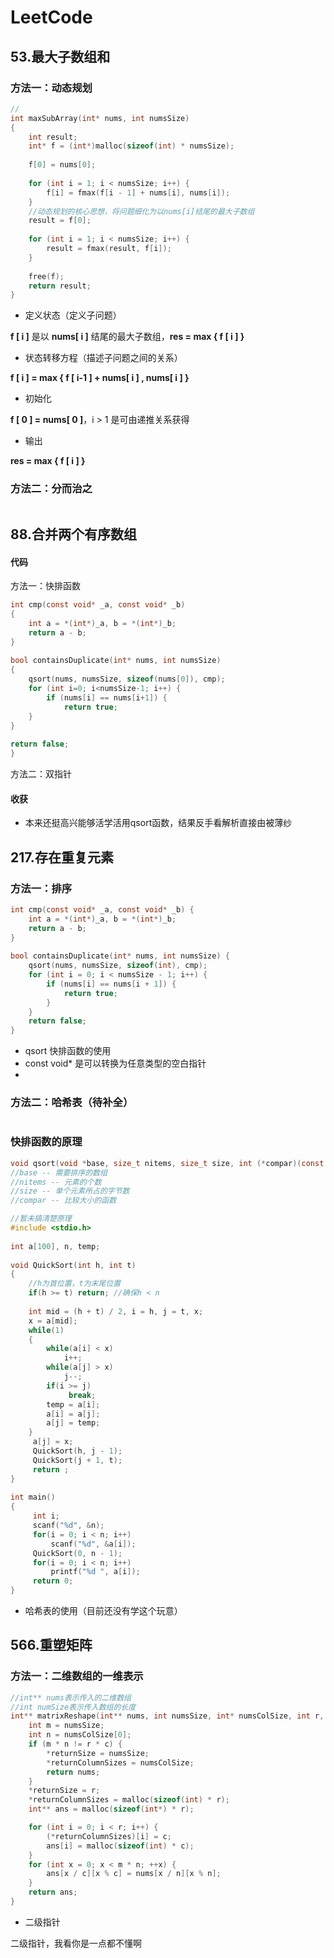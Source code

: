 # LeetCode  
## 53.最大子数组和  
###  方法一：动态规划  

```C  
//  
int maxSubArray(int* nums, int numsSize)   
{  
    int result;  
    int* f = (int*)malloc(sizeof(int) * numsSize);  
  
    f[0] = nums[0];  
  
    for (int i = 1; i < numsSize; i++) {  
        f[i] = fmax(f[i - 1] + nums[i], nums[i]);  
    }  
	//动态规划的核心思想，将问题细化为以nums[i]结尾的最大子数组  
    result = f[0];  
  
    for (int i = 1; i < numsSize; i++) {  
        result = fmax(result, f[i]);  
    }  
  
    free(f);  
    return result;  
}  
```  

* 定义状态（定义子问题）  
  

 **f [ i ]** 是以 **nums[ i ]** 结尾的最大子数组，**res = max { f [ i ] }**  

 * 状态转移方程（描述子问题之间的关系）  
  

 **f [ i ]  = max { f [ i-1 ] + nums[ i ] , nums[ i ] }**   

 * 初始化  
  

 **f [ 0 ] = nums[ 0 ]**，i > 1 是可由递推关系获得  

 * 输出  
  

 **res = max { f [ i ] }**  
  

### 方法二：分而治之  

```C  
```  

## 88.合并两个有序数组  

#### 代码  

方法一：快排函数  

```C  
int cmp(const void* _a, const void* _b)  
{  
	int a = *(int*)_a, b = *(int*)_b;  
	return a - b;  
}  
  
bool containsDuplicate(int* nums, int numsSize)   
{  
	qsort(nums, numsSize, sizeof(nums[0]), cmp);  
	for (int i=0; i<numsSize-1; i++) {  
		if (nums[i] == nums[i+1]) {  
			return true;  
	}  
}  
  
return false;  
}  
```  

方法二：双指针  
  

#### 收获  

* 本来还挺高兴能够活学活用qsort函数，结果反手看解析直接由被薄纱  



## 217.存在重复元素
### 方法一：排序  
```C  
int cmp(const void* _a, const void* _b) {  
    int a = *(int*)_a, b = *(int*)_b;  
    return a - b;  
}  
  
bool containsDuplicate(int* nums, int numsSize) {  
    qsort(nums, numsSize, sizeof(int), cmp);  
    for (int i = 0; i < numsSize - 1; i++) {  
        if (nums[i] == nums[i + 1]) {  
            return true;  
        }  
    }  
    return false;  
}  
```  
* qsort 快排函数的使用
* const void* 是可以转换为任意类型的空白指针
* 
  

### 方法二：哈希表（待补全）  

```C  
```    

### 快排函数的原理

```C  
void qsort(void *base, size_t nitems, size_t size, int (*compar)(const void *, const void*))  
//base -- 需要排序的数组  
//nitems -- 元素的个数  
//size -- 单个元素所占的字节数  
//compar -- 比较大小的函数  
```  

```C  
//暂未搞清楚原理  
#include <stdio.h>  
  
int a[100], n, temp;  
  
void QuickSort(int h, int t)  
{  
	//h为首位置，t为末尾位置  
    if(h >= t) return; //确保h < n  
       
    int mid = (h + t) / 2, i = h, j = t, x;  
    x = a[mid];  
    while(1)  
    {  
        while(a[i] < x)  
            i++;  
        while(a[j] > x)   
            j--;  
        if(i >= j)   
             break;  
        temp = a[i];  
        a[i] = a[j];  
        a[j] = temp;  
    }  
     a[j] = x;  
     QuickSort(h, j - 1);  
     QuickSort(j + 1, t);  
     return ;  
}  
  
int main()  
{  
     int i;  
     scanf("%d", &n);  
     for(i = 0; i < n; i++)  
         scanf("%d", &a[i]);  
     QuickSort(0, n - 1);  
     for(i = 0; i < n; i++)   
         printf("%d ", a[i]);  
     return 0;  
}  
```  

* 哈希表的使用（目前还没有学这个玩意）  

## 566.重塑矩阵
### 方法一：二维数组的一维表示
```C
//int** nums表示传入的二维数组
//int numSize表示传入数组的长度
int** matrixReshape(int** nums, int numsSize, int* numsColSize, int r, int c, int* returnSize, int** returnColumnSizes) {
    int m = numsSize;
    int n = numsColSize[0];
    if (m * n != r * c) {
        *returnSize = numsSize;
        *returnColumnSizes = numsColSize;
        return nums;
    }
    *returnSize = r;
    *returnColumnSizes = malloc(sizeof(int) * r);
    int** ans = malloc(sizeof(int*) * r);

    for (int i = 0; i < r; i++) {
        (*returnColumnSizes)[i] = c;
        ans[i] = malloc(sizeof(int) * c);
    }
    for (int x = 0; x < m * n; ++x) {
        ans[x / c][x % c] = nums[x / n][x % n];
    }
    return ans;
}
```
* 二级指针

二级指针，我看你是一点都不懂啊
  
<!--stackedit_data:
eyJoaXN0b3J5IjpbLTM4NTE1NDg0NywtMjM1MDM1MzUyLDEzNT
E3NjgyODQsMzE4NTE3MTM4LDMyMjAxNTBdfQ==
-->